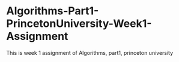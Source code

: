 # Algorithms-Part1-PrincetonUniversity-Week1-Assignment
This is week 1 assignment of Algorithms, part1, princeton university
